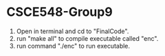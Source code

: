 # CSCE548-Group9

1. Open in terminal and cd to "FinalCode".
2. run "make all" to compile executable called "enc".
3. run command "./enc" to run executable.

